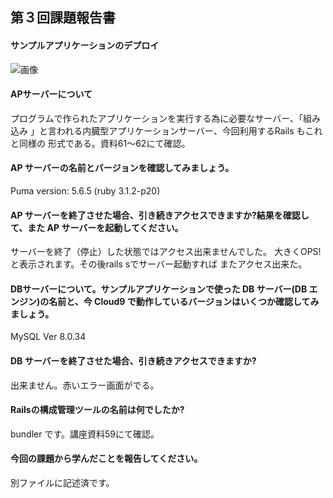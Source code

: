 ## 第３回課題報告書

#### サンプルアプリケーションのデプロイ
![画像](/RaiseTech/sampleAP.png)


#### APサーバーについて
 プログラムで作られたアプリケーションを実行する為に必要なサーバー、「組み込み
 」と言われる内臓型アプリケーションサーバー、今回利用するRails もこれと同様の
 形式である。資料61〜62にて確認。

#### AP サーバーの名前とバージョンを確認してみましょう。
Puma version: 5.6.5 (ruby 3.1.2-p20)

#### AP サーバーを終了させた場合、引き続きアクセスできますか?結果を確認して、また AP サーバーを起動してください。
サーバーを終了（停止）した状態ではアクセス出来ませんでした。
大きくOPS!と表示されます。その後rails sでサーバー起動すれば
またアクセス出来た。


#### DBサーバーについて。サンプルアプリケーションで使った DB サーバー(DB エンジン)の名前と、今 Cloud9 で動作しているバージョンはいくつか確認してみましょう。
MySQL  Ver 8.0.34

#### DB サーバーを終了させた場合、引き続きアクセスできますか?
出来ません。赤いエラー画面がでる。

#### Railsの構成管理ツールの名前は何でしたか?
bundler です。講座資料59にて確認。

#### 今回の課題から学んだことを報告してください。
別ファイルに記述済です。